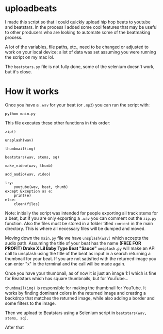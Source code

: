
# uploadbeats

I made this script so that I could quickly upload hip hop beats to youtube and beatstars. In the process I added some cool features that may be useful to other producers who are looking to automate some of the beatmaking process. 

A lot of the variables, file paths, etc., need to be changed or adjusted to work on your local device; a lot of data was set assuming you were running the script on my mac lol.



The `beatstars.py` file is not fully done, some of the selenium doesn't work, but it's close. 


# How it works
Once you have a `.wav` for your beat (or `.mp3`) you can run the script with:
```
python main.py
```
This file executes these other functions in this order:
```
zip()

unsplash(wav)

thumbnail(img)

beatstars(wav, stems, sq)

make_video(wav, thumb)

add_audio(wav, video)

try:
    youtube(wav, beat, thumb) 
except Exception as e:
    print(e)
else:
    clean(files)
```
Note: initially the script was intended for people exporting all track stems for a beat, but if you are only exporting a `.wav` you can comment out the `zip.py` function. Also the files must be stored in a folder titled `content` in the main directory. This is where all necessary files will be dumped and moved.

Moving down the `main.py` file we have `unsplash(wav)` which accepts the audio path. Assuming the title of your beat has the name **(FREE FOR PROFIT) Drake X Lil Baby Type Beat "Sauce"** `unsplash.py` will make an API call to unsplash using the title of the beat as input in a search returning a thumbnail for your beat. If you are not satisfied with the returned image you can enter "x" in the terminal and the call will be made again.

Once you have your thumbnail; as of now it is just an image 1:1 which is fine for Beatstars which has square thumbnails, but for YouTube...

`thumbnail(img)` is responsible for making the thumbnail for YouTube. It works by finding dominant colors in the returned image and creating a backdrop that matches the returned image, while also adding a border and some filters to the image. 

Then we upload to Beatstars using a Selenium script in `beatstars(wav, stems, sq)`.

After that 


